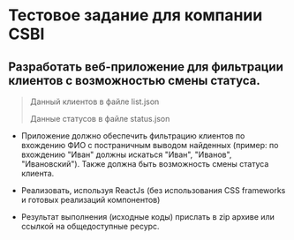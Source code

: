 # Тестовое задание для компании CSBI

## Разработать веб-приложение для фильтрации клиентов с возможностью смены статуса.

> Данный клиентов в файле list.json
> 
> Данные статусов в файле status.json


- Приложение должно обеспечить фильтрацию клиентов по вхождению ФИО с 
постраничным выводом найденных
(пример: по вхождению "Иван" должны искаться "Иван", "Иванов", "Ивановский").
Также должна быть возможность смены статуса клиента.

- Реализовать, используя ReactJs (без использования CSS frameworks и готовых 
реализаций компонентов)

- Результат выполнения (исходные коды) прислать в zip архиве или ссылкой на 
общедоступные ресурс.
